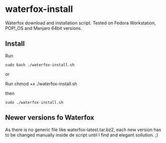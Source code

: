# waterfox-install
Waterfox download and installation script.
Tested on Fedora Workstation, POP!_OS and Manjaro 64bit versions.

## Install


Run

    sudo bash ./waterfox-install.sh

or

Run
    chmod +x ./waterfox-install.sh

then

    sudo ./waterfox-install.sh


## Newer versions fo Waterfox

As there is no generic file like waterfox-latest.tar.bz2, each new version has to be changed manually inside de script until I find and elegant sollution. ;)
